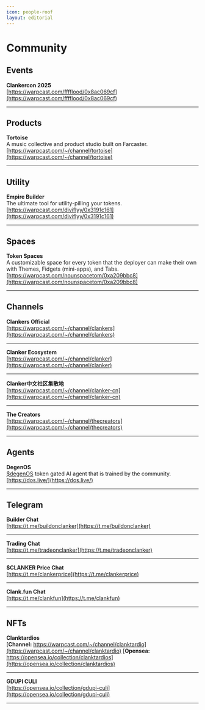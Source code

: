 ```yaml
---
icon: people-roof
layout: editorial
---
```


# Community

## Events

**Clankercon 2025**\
[https://warpcast.com/fffflood/0x8ac069cf](https://warpcast.com/fffflood/0x8ac069cf)

***

## Products

**Tortoise**\
A music collective and product studio built on Farcaster.\
[https://warpcast.com/~/channel/tortoise](https://warpcast.com/~/channel/tortoise)

***

## Utility

**Empire Builder**\
The ultimate tool for utility-pilling your tokens.\
[https://warpcast.com/diviflyy/0x3191c161](https://warpcast.com/diviflyy/0x3191c161)

***

## Spaces

**Token Spaces**\
A customizable space for every token that the deployer can make their own with Themes, Fidgets (mini-apps), and Tabs.\
[https://warpcast.com/nounspacetom/0xa209bbc8](https://warpcast.com/nounspacetom/0xa209bbc8)

***

## Channels

**Clankers Official**\
[https://warpcast.com/~/channel/clankers](https://warpcast.com/~/channel/clankers)

***

**Clanker Ecosystem**\
[https://warpcast.com/~/channel/clanker](https://warpcast.com/~/channel/clanker)

***

**Clanker中文社区集散地**\
[https://warpcast.com/~/channel/clanker-cn](https://warpcast.com/~/channel/clanker-cn)

***

**The Creators**\
[https://warpcast.com/~/channel/thecreators](https://warpcast.com/~/channel/thecreators)

***

## Agents

**DegenOS**\
<a href="https://warpcast.com/carc.eth/0x7c406bfb">$degenOS</a> token gated AI agent that is trained by the community.\
[https://dos.live/](https://dos.live/)

***

## Telegram

**Builder Chat**\
[https://t.me/buildonclanker](https://t.me/buildonclanker)

***

**Trading Chat**\
[https://t.me/tradeonclanker](https://t.me/tradeonclanker)

***

**$CLANKER Price Chat**\
[https://t.me/clankerprice](https://t.me/clankerprice)

***

**Clank.fun Chat**\
[https://t.me/clankfun](https://t.me/clankfun)

***

## NFTs

**Clanktardios**\
[**Channel:** https://warpcast.com/~/channel/clanktardio](https://warpcast.com/~/channel/clanktardio)
[**Opensea:** https://opensea.io/collection/clanktardios](https://opensea.io/collection/clanktardios)

***

**GDUPI CULI**\
[https://opensea.io/collection/gdupi-culi](https://opensea.io/collection/gdupi-culi)

***